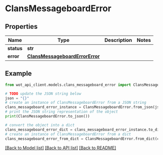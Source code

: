 # ClansMessageboardError


## Properties

Name | Type | Description | Notes
------------ | ------------- | ------------- | -------------
**status** | **str** |  | 
**error** | [**ClansMessageboardErrorError**](ClansMessageboardErrorError.md) |  | 

## Example

```python
from wot_api_client.models.clans_messageboard_error import ClansMessageboardError

# TODO update the JSON string below
json = "{}"
# create an instance of ClansMessageboardError from a JSON string
clans_messageboard_error_instance = ClansMessageboardError.from_json(json)
# print the JSON string representation of the object
print(ClansMessageboardError.to_json())

# convert the object into a dict
clans_messageboard_error_dict = clans_messageboard_error_instance.to_dict()
# create an instance of ClansMessageboardError from a dict
clans_messageboard_error_from_dict = ClansMessageboardError.from_dict(clans_messageboard_error_dict)
```
[[Back to Model list]](../README.md#documentation-for-models) [[Back to API list]](../README.md#documentation-for-api-endpoints) [[Back to README]](../README.md)


